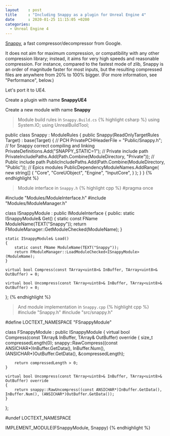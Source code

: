 ```yaml
---
layout    : post
title     : "Including Snappy as a plugin for Unreal Engine 4"
date      : 2020-01-25 11:15:05 +0200
categories: 
  - Unreal Engine 4
---
```


[Snappy](https://github.com/google/snappy), a fast compressor/decompressor from Google. 

It does not aim for maximum compression, or compatibility with any other compression library; instead, it aims for very high speeds and reasonable compression. For instance, compared to the fastest mode of zlib, Snappy is an order of magnitude faster for most inputs, but the resulting compressed files are anywhere from 20% to 100% bigger. (For more information, see "Performance", below.)

Let's port it to UE4.

Create a plugin with name **SnappyUE4**

Create a new module with name **Snappy**

> Module build rules in `Snappy.Build.cs`
{% highlight csharp %}
using System.IO;
using UnrealBuildTool;

public class Snappy : ModuleRules
{
	public Snappy(ReadOnlyTargetRules Target) : base(Target)
	{
        // PCH
        PrivatePCHHeaderFile = "Public/Snappy.h";
        // for Snappy correct compiling and linking
        PrivateDefinitions.Add("SNAPPY_STATIC=1");
        // Private include path
        PrivateIncludePaths.Add(Path.Combine(ModuleDirectory, "Private"));
        // Public include path
        PublicIncludePaths.Add(Path.Combine(ModuleDirectory, "Public"));
        // Epics modules
        PublicDependencyModuleNames.AddRange(
            new string[]
            {
                "Core",
                "CoreUObject",
                "Engine",
                "InputCore",
            }
        );
    }
}
{% endhighlight %}

> Module interface in `Snappy.h`
{% highlight cpp %}
#pragma once

#include "Modules/ModuleInterface.h"
#include "Modules/ModuleManager.h"

class ISnappyModule : public IModuleInterface
{
public:
    static ISnappyModule& Get()
    {
        static const FName ModuleName(TEXT("Snappy"));
        return FModuleManager::GetModuleChecked<ISnappyModule>(ModuleName);
    }

    static ISnappyModule& Load()
    {
        static const FName ModuleName(TEXT("Snappy"));
        return FModuleManager::LoadModuleChecked<ISnappyModule>(ModuleName);
    }

    virtual bool Compress(const TArray<uint8>& InBuffer, TArray<uint8>& OutBuffer) = 0;

    virtual bool Uncompress(const TArray<uint8>& InBuffer, TArray<uint8>& OutBuffer) = 0;
};
{% endhighlight %}

> And module implementation in `Snappy.cpp`
{% highlight cpp %}
#include "Snappy.h"
#include "src/snappy.h"

#define LOCTEXT_NAMESPACE "FSnappyModule"

class FSnappyModule
    : public ISnappyModule
{
    virtual bool Compress(const TArray<uint8>& InBuffer, TArray<uint8>& OutBuffer) override
    {
        size_t compressedLength(0);
        snappy::RawCompress((const ANSICHAR*)InBuffer.GetData(), InBuffer.Num(), (ANSICHAR*)OutBuffer.GetData(), &compressedLength);

        return compressedLength > 0;
    }

    virtual bool Uncompress(const TArray<uint8>& InBuffer, TArray<uint8>& OutBuffer) override
    {
        return snappy::RawUncompress((const ANSICHAR*)InBuffer.GetData(), InBuffer.Num(), (ANSICHAR*)OutBuffer.GetData());
    }
};

#undef LOCTEXT_NAMESPACE

IMPLEMENT_MODULE(FSnappyModule, Snappy)
{% endhighlight %}